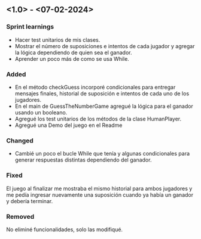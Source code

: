 ## <1.0> - <07-02-2024>

### Sprint learnings

- Hacer test unitarios de mis clases.
- Mostrar el número de suposiciones e intentos de cada jugador y agregar la lógica dependiendo de quien sea el ganador.
- Aprender un poco más de como se usa While.

### Added

- En el método checkGuess incorporé condicionales para entregar mensajes finales, historial de suposición e intentos de cada uno de los jugadores.
- En el main de GuessTheNumberGame agregué la lógica para el ganador usando un booleano.
- Agregué los test unitarios de los métodos de la clase HumanPlayer.
- Agregué una Demo del juego en el Readme

### Changed

- Cambié un poco el bucle While que tenía y algunas condicionales para generar respuestas distintas dependiendo del ganador.

### Fixed

El juego al finalizar me mostraba el mismo historial para ambos jugadores y me pedía ingresar nuevamente una suposición cuando ya había un ganador y debería terminar.

### Removed

No eliminé funcionalidades, solo las modifiqué.